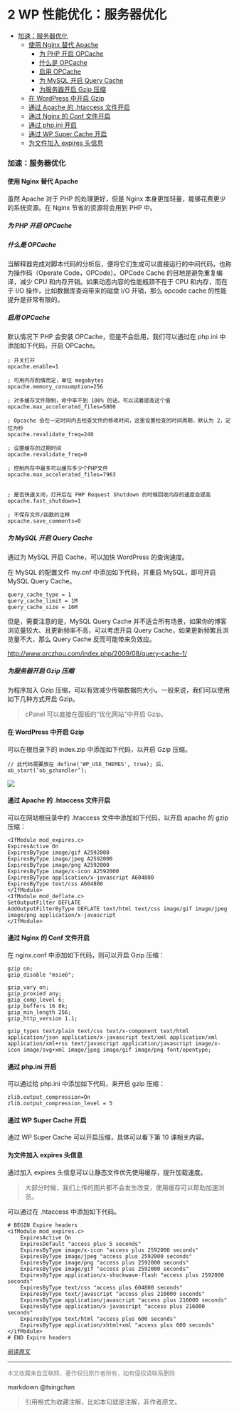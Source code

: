 2 WP 性能优化：服务器优化
=============================================

- [加速：服务器优化](#加速服务器优化)
    - [使用 Nginx 替代 Apache](#使用-nginx-替代-apache)
        - [为 PHP 开启 OPCache](#为-php-开启-opcache)
        - [什么是 OPCache](#什么是-opcache)
        - [启用 OPCache](#启用-opcache)
        - [为 MySQL 开启 Query Cache](#为-mysql-开启-query-cache)
        - [为服务器开启 Gzip 压缩](#为服务器开启-gzip-压缩)
    - [在 WordPress 中开启 Gzip](#在-wordpress-中开启-gzip)
    - [通过 Apache 的 .htaccess 文件开启](#通过-apache-的-htaccess-文件开启)
    - [通过 Nginx 的 Conf 文件开启](#通过-nginx-的-conf-文件开启)
    - [通过 php.ini 开启](#通过-phpini-开启)
    - [通过 WP Super Cache 开启](#通过-wp-super-cache-开启)
    - [为文件加入 expires 头信息](#为文件加入-expires-头信息)


  


### 加速：服务器优化

#### 使用 Nginx 替代 Apache

虽然 Apache 对于 PHP 的处理更好，但是 Nginx 本身更加轻量，能够花费更少的系统资源。在 Nginx 节省的资源将会用到 PHP 中。

##### 为 PHP 开启 OPCache

##### 什么是 OPCache

当解释器完成对脚本代码的分析后，便将它们生成可以直接运行的中间代码，也称为操作码（Operate Code，OPCode）。OPCode Cache 的目地是避免重复编译，减少 CPU 和内存开销。如果动态内容的性能瓶颈不在于 CPU 和内存，而在于 I/O 操作，比如数据库查询带来的磁盘 I/O 开销，那么 opcode cache 的性能提升是非常有限的。

##### 启用 OPCache

默认情况下 PHP 会安装 OPCache，但是不会启用，我们可以通过在 php.ini 中添加如下代码，开启 OPCache。

```
; 开关打开
opcache.enable=1

; 可用内存酌情而定，单位 megabytes
opcache.memory_consumption=256

; 对多缓存文件限制，命中率不到 100% 的话，可以试着提高这个值
opcache.max_accelerated_files=5000

; Opcache 会在一定时间内去检查文件的修改时间，这里设置检查的时间周期，默认为 2，定位为秒
opcache.revalidate_freq=240

; 设置缓存的过期时间
opcache.revalidate_freq=0

; 控制内存中最多可以缓存多少个PHP文件
opcache.max_accelerated_files=7963


; 是否快速关闭，打开后在 PHP Request Shutdown 的时候回收内存的速度会提高
opcache.fast_shutdown=1

; 不保存文件/函数的注释
opcache.save_comments=0

```

##### 为 MySQL 开启 Query Cache

通过为 MySQL 开启 Cache，可以加快 WordPress 的查询速度。

在 MySQL 的配置文件 my.cnf 中添加如下代码，并重启 MySQL，即可开启 MySQL Query Cache。

```
query_cache_type = 1  
query_cache_limit = 1M  
query_cache_size = 16M

```

但是，需要注意的是，MySQL Query Cache 并不适合所有场景，如果你的博客浏览量较大、且更新频率不高，可以考虑开启 Query Cache，如果更新频繁且浏览量不大，那么 Query Cache 反而可能带来负效应。

<http://www.orczhou.com/index.php/2009/08/query-cache-1/>

##### 为服务器开启 Gzip 压缩

为程序加入 Gzip 压缩，可以有效减少传输数据的大小。一般来说，我们可以使用如下几种方式开启 Gzip。

> cPanel 可以直接在面板的“优化网站”中开启 Gzip。

#### 在 WordPress 中开启 Gzip

可以在根目录下的 index.zip 中添加如下代码，以开启 Gzip 压缩。

```
// 此代码需要放在 define('WP_USE_THEMES', true); 后，
ob_start(‘ob_gzhandler’);

```

![](https://postimg.aliavv.com/2018/o4ycc.png)

#### 通过 Apache 的 .htaccess 文件开启

可以在网站根目录中的 .htaccess 文件中添加如下代码，以开启 apache 的 gzip 压缩：

```
<IfModule mod_expires.c>
ExpiresActive On
ExpiresByType image/gif A2592000
ExpiresByType image/jpeg A2592000
ExpiresByType image/png A2592000
ExpiresByType image/x-icon A2592000
ExpiresByType application/x-javascript A604800
ExpiresByType text/css A604800
</IfModule>
<IfModule mod_deflate.c>
SetOutputFilter DEFLATE
AddOutputFilterByType DEFLATE text/html text/css image/gif image/jpeg image/png application/x-javascript
</IfModule>

```

#### 通过 Nginx 的 Conf 文件开启

在 nginx.conf 中添加如下代码，则可以开启 Gzip 压缩：

```
gzip on;
gzip_disable "msie6";

gzip_vary on;
gzip_proxied any;
gzip_comp_level 6;
gzip_buffers 16 8k;
gzip_min_length 256;
gzip_http_version 1.1;

gzip_types text/plain text/css text/x-component text/html application/json application/x-javascript text/xml application/xml application/xml+rss text/javascript application/javascript image/x-icon image/svg+xml image/jpeg image/gif image/png font/opentype;

```

#### 通过 php.ini 开启

可以通过给 php.ini 中添加如下代码，来开启 gzip 压缩：

```
zlib.output_compression=On
zlib.output_compression_level = 5

```

#### 通过 WP Super Cache 开启

通过 WP Super Cache 可以开启压缩，具体可以看下第 10 课相关内容。

#### 为文件加入 expires 头信息

通过加入 expires 头信息可以让静态文件优先使用缓存，提升加载速度。

> 大部分时候，我们上传的图片都不会发生改变，使用缓存可以帮助加速浏览。

可以通过在 .htaccess 中添加如下代码。

```
# BEGIN Expire headers
<ifModule mod_expires.c>
    ExpiresActive On
    ExpiresDefault "access plus 5 seconds"
    ExpiresByType image/x-icon "access plus 2592000 seconds"
    ExpiresByType image/jpeg "access plus 2592000 seconds"
    ExpiresByType image/png "access plus 2592000 seconds"
    ExpiresByType image/gif "access plus 2592000 seconds"
    ExpiresByType application/x-shockwave-flash "access plus 2592000 seconds"
    ExpiresByType text/css "access plus 604800 seconds"
    ExpiresByType text/javascript "access plus 216000 seconds"
    ExpiresByType application/javascript "access plus 216000 seconds"
    ExpiresByType application/x-javascript "access plus 216000 seconds"
    ExpiresByType text/html "access plus 600 seconds"
    ExpiresByType application/xhtml+xml "access plus 600 seconds"
</ifModule>
# END Expire headers

```

<font size=2 color=grey>[阅读原文](https://www.easywpbook.com/optimize-2.html)</font>


----
<font size=2 color='grey'>本文收藏来自互联网，著作权归原作者所有，如有侵权请联系删除</font>

markdown @tsingchan 

> 引用格式为收藏注解，比如本句就是注解，非作者原文。
